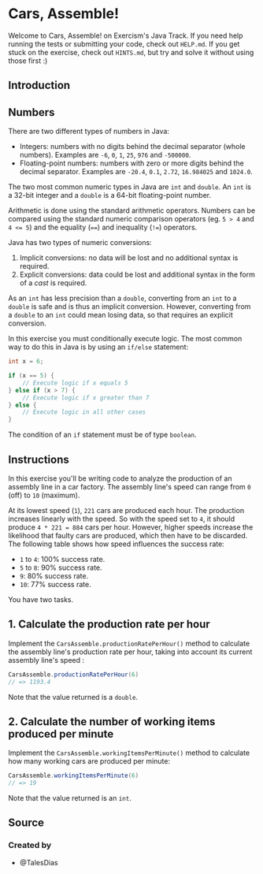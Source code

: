 # Cars, Assemble!

Welcome to Cars, Assemble! on Exercism's Java Track.
If you need help running the tests or submitting your code, check out `HELP.md`.
If you get stuck on the exercise, check out `HINTS.md`, but try and solve it without using those first :)

## Introduction

## Numbers

There are two different types of numbers in Java:

- Integers: numbers with no digits behind the decimal separator (whole numbers). Examples are `-6`, `0`, `1`, `25`, `976` and `-500000`.
- Floating-point numbers: numbers with zero or more digits behind the decimal separator. Examples are `-20.4`, `0.1`, `2.72`, `16.984025` and `1024.0`.

The two most common numeric types in Java are `int` and `double`. An `int` is a 32-bit integer and a `double` is a 64-bit floating-point number.

Arithmetic is done using the standard arithmetic operators. Numbers can be compared using the standard numeric comparison operators (eg. `5 > 4` and `4 <= 5`) and the equality (`==`) and inequality (`!=`) operators.

Java has two types of numeric conversions:

1. Implicit conversions: no data will be lost and no additional syntax is required.
2. Explicit conversions: data could be lost and additional syntax in the form of a _cast_ is required.

As an `int` has less precision than a `double`, converting from an `int` to a `double` is safe and is thus an implicit conversion. However, converting from a `double` to an `int` could mean losing data, so that requires an explicit conversion.

In this exercise you must conditionally execute logic. The most common way to do this in Java is by using an `if/else` statement:

```java
int x = 6;

if (x == 5) {
    // Execute logic if x equals 5
} else if (x > 7) {
    // Execute logic if x greater than 7
} else {
    // Execute logic in all other cases
}
```

The condition of an `if` statement must be of type `boolean`.

## Instructions

In this exercise you'll be writing code to analyze the production of an assembly line in a car factory. The assembly line's speed can range from `0` (off) to `10` (maximum).

At its lowest speed (`1`), `221` cars are produced each hour. The production increases linearly with the speed. So with the speed set to `4`, it should produce `4 * 221 = 884` cars per hour. However, higher speeds increase the likelihood that faulty cars are produced, which then have to be discarded. The following table shows how speed influences the success rate:

- `1` to `4`: 100% success rate.
- `5` to `8`: 90% success rate.
- `9`: 80% success rate.
- `10`: 77% success rate.

You have two tasks.

## 1. Calculate the production rate per hour

Implement the `CarsAssemble.productionRatePerHour()` method to calculate the assembly line's production rate per hour, taking into account its current assembly line's speed :

```Java
CarsAssemble.productionRatePerHour(6)
// => 1193.4
```

Note that the value returned is a `double`.

## 2. Calculate the number of working items produced per minute

Implement the `CarsAssemble.workingItemsPerMinute()` method to calculate how many working cars are produced per minute:

```Java
CarsAssemble.workingItemsPerMinute(6)
// => 19
```

Note that the value returned is an `int`.

## Source

### Created by

- @TalesDias